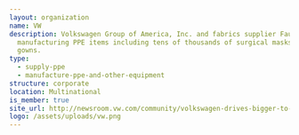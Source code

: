 ```yaml
---
layout: organization
name: VW
description: Volkswagen Group of America, Inc. and fabrics supplier Faurecia are
  manufacturing PPE items including tens of thousands of surgical masks and
  gowns.
type:
  - supply-ppe
  - manufacture-ppe-and-other-equipment
structure: corporate
location: Multinational
is_member: true
site_url: http://newsroom.vw.com/community/volkswagen-drives-bigger-to-fight-the-covid-19-outbreak/
logo: /assets/uploads/vw.png
---
```

